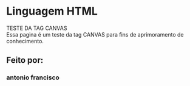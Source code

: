 # Linguagem HTML
TESTE DA TAG CANVAS  
Essa pagina é um teste da tag CANVAS para fins de aprimoramento de conhecimento.

## Feito por:
### antonio francisco 
